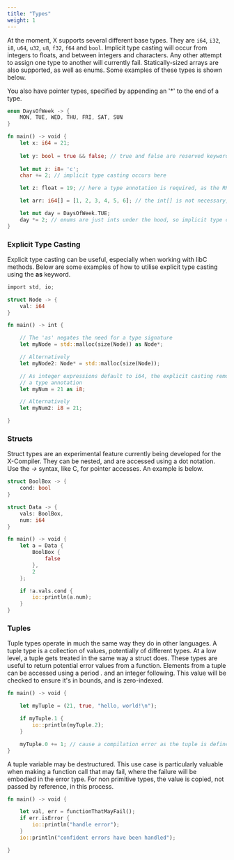 ```yaml
---
title: "Types"
weight: 1
---
```


At the moment, X supports several different base types. They are `i64`, `i32`, `i8`, `u64`, `u32`, `u8`, `f32`, `f64` and `bool`.
Implicit type casting will occur from integers to floats, and between integers and characters. Any 
other attempt to assign one type to another will currently fail. Statically-sized arrays are also supported, as well as enums. Some examples of these types is shown below.

You also have pointer types, specified by appending an '*' to the end of a type.

```Rust
enum DaysOfWeek -> {
    MON, TUE, WED, THU, FRI, SAT, SUN
}

fn main() -> void {
    let x: i64 = 21;
    
    let y: bool = true && false; // true and false are reserved keywords in X
    
    let mut z: i8= 'c';
    char += 2; // implicit type casting occurs here

    let z: float = 19; // here a type annotation is required, as the RHS is identified as an integer

    let arr: i64[] = [1, 2, 3, 4, 5, 6]; // the int[] is not necessary, as is the case for primitive types also

    let mut day = DaysOfWeek.TUE;
    day *= 2; // enums are just ints under the hood, so implicit type casting occurs here
}
```

### Explicit Type Casting

Explicit type casting can be useful, especially when working with libC methods. Below are some examples of how to utilise explicit type casting using the **as** keyword.

```Rust
import std, io;

struct Node -> {
    val: i64
}

fn main() -> int {

    // The 'as' negates the need for a type signature
    let myNode = std::malloc(size(Node)) as Node*;

    // Alternatively
    let myNode2: Node* = std::malloc(size(Node));

    // As integer expressions default to i64, the explicit casting removes the need for 
    // a type annotation
    let myNum = 21 as i8;

    // Alternatively
    let myNum2: i8 = 21;

}

```


### Structs

Struct types are an experimental feature currently being developed for the X-Compiler. They can be nested,
and are accessed using a dot notation. Use the *->* syntax, like C, for pointer accesses. An example is below.

```Rust
struct BoolBox -> {
    cond: bool
}

struct Data -> {
    vals: BoolBox,
    num: i64
}

fn main() -> void {
    let a = Data {
        BoolBox { 
            false
        },
        2
    };

    if !a.vals.cond {
        io::println(a.num);
    }
}

```

### Tuples

Tuple types operate in much the same way they do in other languages. A tuple type is a collection of values, potentially of 
different types. At a low level, a tuple gets treated in the same way a struct does. These types are useful to return potential error values 
from a function. Elements from a tuple can be accessed using a period *.* and an integer following. This value will be checked to ensure it's in
bounds, and is zero-indexed.

```Rust
fn main() -> void {

    let myTuple = (21, true, "hello, world!\n");

    if myTuple.1 {
        io::println(myTuple.2);
    }

    myTuple.0 += 1; // cause a compilation error as the tuple is defined as immutable
}
```

A tuple variable may be destructured. This use case is particularly valuable when making a function call that may fail, where the failure will be embodied in the error type. For non primitive types, the value
is copied, not passed by reference, in this process.

```Rust
fn main() -> void {

    let val, err = functionThatMayFail();
    if err.isError {
        io::println("handle error");
    }
    io::println("confident errors have been handled");

}
```